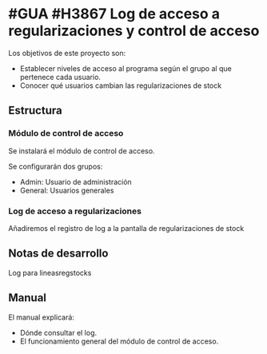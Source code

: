 # #GUA #H3867 Log de acceso a regularizaciones y control de acceso

Los objetivos de este proyecto son:
+ Establecer niveles de acceso al programa según el grupo al que pertenece cada usuario.
+ Conocer qué usuarios cambian las regularizaciones de stock

## Estructura

### Módulo de control de acceso
Se instalará el módulo de control de acceso.

Se configurarán dos grupos:
+ Admin: Usuario de administración
+ General: Usuarios generales

### Log de acceso a regularizaciones
Añadiremos el registro de log a la pantalla de regularizaciones de stock

## Notas de desarrollo
Log para lineasregstocks

## Manual
El manual explicará:
+ Dónde consultar el log.
+ El funcionamiento general del módulo de control de acceso.
